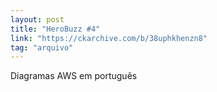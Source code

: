 ```yaml
---
layout: post
title: "HeroBuzz #4"
link: "https://ckarchive.com/b/38uphkhenzn8"
tag: "arquivo"
---
```

Diagramas AWS em português